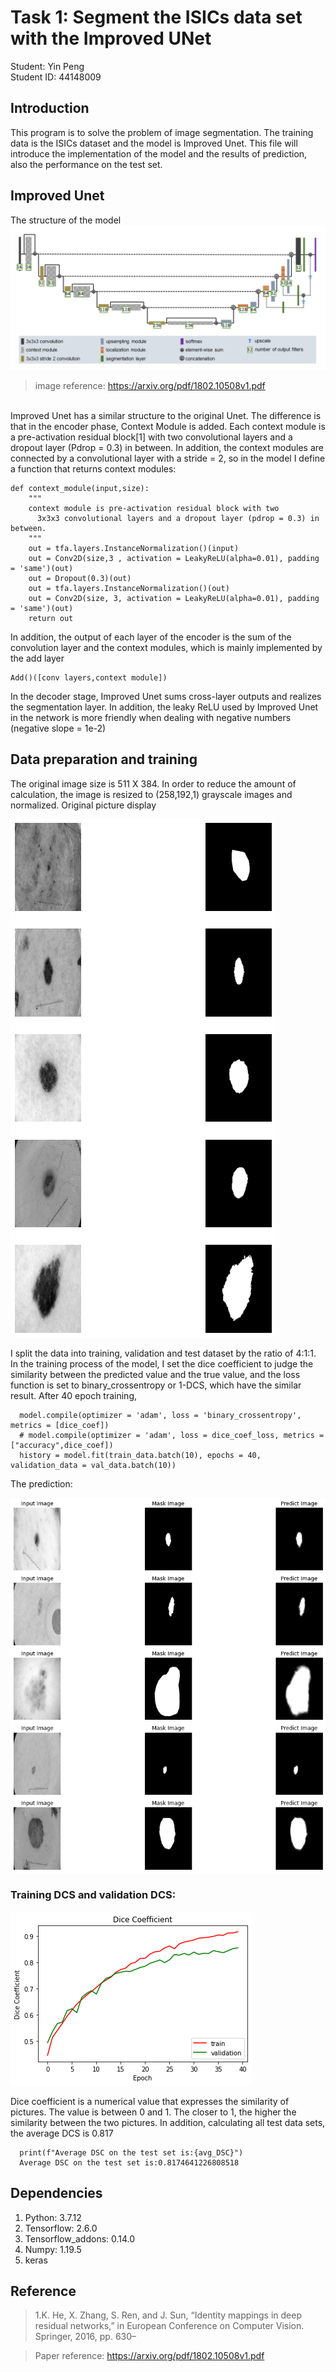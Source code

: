 # Task 1: Segment the ISICs data set with the Improved UNet
Student: Yin Peng
</BR>
Student ID: 44148009
## Introduction
This program is to solve the problem of image segmentation. The training data is the ISICs dataset and the model is Improved Unet. This file will introduce the implementation of the model and the results of prediction, also the performance on the test set.
## Improved Unet
The structure of the model
![The structure of the model](images/unet.png)
>image reference: https://arxiv.org/pdf/1802.10508v1.pdf
</BR>
Improved Unet has a similar structure to the original Unet. The difference is that in the encoder phase, Context Module is added. Each context module is a pre-activation residual block[1] with two convolutional layers and a dropout layer (Pdrop = 0.3) in between. In addition, the context modules are connected by a convolutional layer with a stride = 2, so in the model I define a function that returns context modules:

```
def context_module(input,size):
    """
    context module is pre-activation residual block with two
      3x3x3 convolutional layers and a dropout layer (pdrop = 0.3) in between.
    """
    out = tfa.layers.InstanceNormalization()(input)
    out = Conv2D(size,3 , activation = LeakyReLU(alpha=0.01), padding = 'same')(out)
    out = Dropout(0.3)(out)
    out = tfa.layers.InstanceNormalization()(out)
    out = Conv2D(size, 3, activation = LeakyReLU(alpha=0.01), padding = 'same')(out)
    return out
```

In addition, the output of each layer of the encoder is the sum of the convolution layer and the context modules, which is mainly implemented by the add layer

    Add()([conv layers,context module])

In the decoder stage, Improved Unet sums cross-layer outputs and realizes the segmentation layer. In addition, the leaky ReLU used by Improved Unet in the network is more friendly when dealing with negative numbers (negative slope = 1e-2)

## Data preparation and training
The original image size is 511 X 384. In order to reduce the amount of calculation, the image is resized to (258,192,1) grayscale images and normalized. Original picture display

![display1](images/display1.png)

I split the data into training, validation and test dataset by the ratio of 4:1:1. In the training process of the model, I set the dice coefficient to judge the similarity between the predicted value and the true value, and the loss function is set to binary_crossentropy or 1-DCS, which have the similar result. After 40 epoch training, 

```
  model.compile(optimizer = 'adam', loss = 'binary_crossentropy', metrics = [dice_coef])
  # model.compile(optimizer = 'adam', loss = dice_coef_loss, metrics = ["accuracy",dice_coef])
  history = model.fit(train_data.batch(10), epochs = 40, validation_data = val_data.batch(10))
```

The prediction:

![display2](images/display2.png)

### Training DCS and validation DCS:

![display3](images/display3.png)

Dice coefficient is a numerical value that expresses the similarity of pictures. The value is between 0 and 1. The closer to 1, the higher the similarity between the two pictures. In addition, calculating all test data sets, the average DCS is 0.817

```
  print(f"Average DSC on the test set is:{avg_DSC}")
  Average DSC on the test set is:0.8174641226808518
```

## Dependencies
1. Python: 3.7.12
2. Tensorflow: 2.6.0
3. Tensorflow_addons: 0.14.0
4. Numpy: 1.19.5
5. keras

## Reference
> 1.K. He, X. Zhang, S. Ren, and J. Sun, “Identity mappings in deep residual networks,” in European Conference on Computer Vision. Springer, 2016, pp. 630–

> Paper reference: https://arxiv.org/pdf/1802.10508v1.pdf
